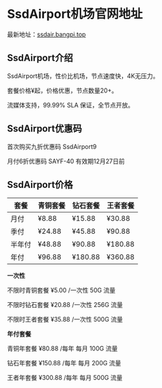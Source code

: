 # SsdAirport机场官网地址

最新地址：[ssdair.bangpi.top](https://url.gogogomiao.one/QYTN)

## SsdAirport介绍

SsdAirport机场，性价比机场，节点速度快，4K无压力。

套餐价格¥起，价格优惠，节点数量20+。

流媒体支持，99.99% SLA 保证，全节点开放。

## SsdAirport优惠码

首次购买九折优惠码 SsdAirport9

月付6折优惠码 SAYF-40 有效期12月27日前

## SsdAirport价格

|套餐|青铜套餐|钻石套餐|王者套餐|
|----|----|----|----|
|月付|¥8.88|¥15.88|¥30.88|
|季付|¥24.88|¥45.88|¥90.88|
|半年付|¥48.88|¥90.88|¥180.88|
|年付|¥96.88|¥180.88|¥360.88|

**一次性**

不限时青铜套餐 ¥5.00 /一次性 50G 流量

不限时钻石套餐 ¥20.88 /一次性 256G 流量

不限时王者套餐 ¥35.88 /一次性 500G 流量

**年付套餐**

青铜年套餐 ¥80.88 /每年 每月 100G 流量

钻石年套餐 ¥150.88 /每年 每月 200G 流量

王者年套餐 ¥300.88 /每年 每月 500G 流量
